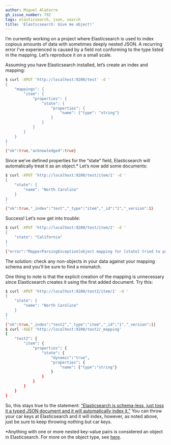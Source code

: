```yaml
---
author: Miguel Alatorre
gh_issue_number: 792
tags: elasticsearch, json, search
title: 'Elasticsearch: Give me object!'
---
```




I’m currently working on a project where Elasticsearch is used to index copious amounts of data with sometimes deeply nested JSON. A recurring error I’ve experienced is caused by a field not conforming to the type listed in the mapping. Let’s reproduce it on a small scale.

Assuming you have Elasticsearch installed, let’s create an index and mapping:

```bash
$ curl -XPUT 'http://localhost:9200/test' -d '
{
    "mappings": {
        "item": {
            "properties": {
                "state": {
                    "properties": {
                        "name": {"type": "string"}
                    }
                }
            }
        }
    }
}
'
{"ok":true,"acknowledged":true}
```

Since we’ve defined properties for the “state” field, Elasticsearch will automatically treat it as an object.* Let’s now add some documents:

```bash
$ curl -XPUT 'http://localhost:9200/test/item/1' -d '
{
    "state": {
        "name": "North Carolina"
    }
}
'
{"ok":true,"_index":"test","_type":"item","_id":"1","_version":1}
```

Success! Let’s now get into trouble:

```bash
$ curl -XPUT 'http://localhost:9200/test/item/2' -d '
{
    "state": "California"
}
'
{"error":"MapperParsingException[object mapping for [state] tried to parse as object, but got EOF, has a concrete value been provided to it?]","status":400}
```

The solution: check any non-objects in your data against your mapping schema and you’ll be sure to find a mismatch.

One thing to note is that the explicit creation of the mapping is unnecessary since Elasticsearch creates it using the first added document. Try this:

```bash
$ curl -XPUT 'http://localhost:9200/test2/item/1' -d '
{
    "state": {
        "name": "North Carolina"
    }
}
'
{"ok":true,"_index":"test2","_type":"item","_id":"1","_version":1}
$ curl -XGET 'http://localhost:9200/test2/_mapping'
{
    "test2": {
        "item": {
            "properties": {
                "state": {
                    "dynamic":"true",
                    "properties": {
                        "name": {"type":"string"}
                    }
                }
            }
        }
    }
}
```

So, this stays true to the statement: [“Elasticsearch is schema-less, just toss it a typed JSON document and it will automatically index it.”](https://elasticsearch.com/products/elasticsearch/) You can throw your car keys at Elasticsearch and it will index, however, as noted above, just be sure to keep throwing nothing but car keys.

*Anything with one or more nested key-value pairs is considered an object in Elasticsearch. For more on the object type, see [here](https://www.elastic.co/guide/en/elasticsearch/reference/current/object.html).



